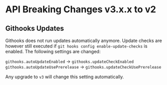 # API Breaking Changes v3.x.x to v2

## Githooks Updates

Githooks does not run updates automatically anymore. Update checks are however
still executed if `git hooks config enable-update-checks` is enabled. The
following settings are changed:

`githooks.autoUpdateEnabled` -> `githooks.updateCheckEnabled`
`githooks.autoUpdateUsePrerelease` -> `githooks.updateCheckUsePrerelease`

Any upgrade to `v3` will change this setting automatically.
